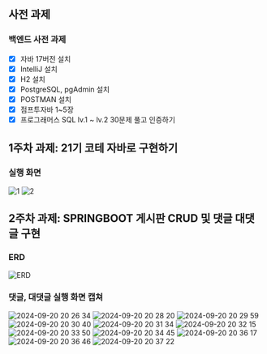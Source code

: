 ## 사전 과제

### 백엔드 사전 과제
- [x] 자바 17버전 설치
- [x] IntelliJ 설치
- [x] H2 설치
- [x] PostgreSQL, pgAdmin 설치
- [x] POSTMAN 설치
- [x] 점프투자바 1~5장
- [x] 프로그래머스 SQL lv.1 ~ lv.2 30문제 풀고 인증하기

## 1주차 과제: 21기 코테 자바로 구현하기

### 실행 화면
![1](https://github.com/user-attachments/assets/6ea4c8ef-e9fb-499f-a191-5554c981cf78)
![2](https://github.com/user-attachments/assets/660582f3-205b-4c17-b755-67773bbe5dab)

## 2주차 과제: SPRINGBOOT 게시판 CRUD 및 댓글 대댓글 구현

### ERD 
![ERD](https://github.com/user-attachments/assets/18df88fa-2880-4179-9604-80ee688a88e6)

### 댓글, 대댓글 실행 화면 캡쳐
![2024-09-20 20 26 34](https://github.com/user-attachments/assets/ba508e62-abb8-4513-9d06-c50f1607b84f)
![2024-09-20 20 28 20](https://github.com/user-attachments/assets/22e98326-0b87-49a6-93ac-86fe30d64541)
![2024-09-20 20 29 59](https://github.com/user-attachments/assets/154d6c7a-23da-42bc-9e7b-69aac4539a82)
![2024-09-20 20 30 40](https://github.com/user-attachments/assets/e805d9eb-41da-425c-9a7d-14b788e51972)
![2024-09-20 20 31 34](https://github.com/user-attachments/assets/5320adf7-226a-454b-99ec-768569b7fb19)
![2024-09-20 20 32 15](https://github.com/user-attachments/assets/0e877ee6-d9d3-4c05-935a-ed793ccd6da5)
![2024-09-20 20 33 50](https://github.com/user-attachments/assets/cc6f2ac9-3a85-4c9d-9a62-6dca6b22cde0)
![2024-09-20 20 34 45](https://github.com/user-attachments/assets/e40262fb-df51-425e-a182-9c5987d28f05)
![2024-09-20 20 36 17](https://github.com/user-attachments/assets/269640c7-8b06-4cfd-914d-8933251071a4)
![2024-09-20 20 36 46](https://github.com/user-attachments/assets/7f68f7fc-2c48-4ec5-80be-602eee9c79ed)
![2024-09-20 20 37 22](https://github.com/user-attachments/assets/ea6f62c8-db50-472c-b370-e270a9c7df74)